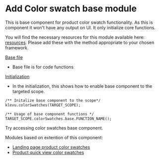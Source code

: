 # Add Color swatch base module

This is base component for product color swatch functionality. As this is component it won't have any output on UI. It only initialize core functions.

You will find the necessary resources for this module available here:
[resources](/components/color-swatches/resources). Please add these with the
method appropriate to your chosen framework. 

[Base file](/components/color-swatches/resources/assets/js/color-swatches.js)
- Base file is for code functions

[Initialization](/components/color-swatches/resources/assets/js/color-swatches-initialize.js)
- In the initialization, this shows how to enable base component to the targeted scope. 


```html
/** Initalize base component to the scope*/
klevu.colorSwatches(TARGET_SCOPE);

/** Usage of base component functions */
TARGET_SCOPE.colorSwatches.base.FUNCTION_NAME();
```

Try accessing color swatches base component.

Modules based on extention of this component:
- [Landing page product color swatches](/modules/color-swatches-landing-page)
- [Product quick view color swatches](/modules/color-swatches-quick-view)